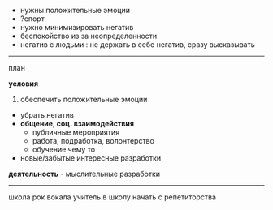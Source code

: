 - нужны положительные эмоции
 - ?спорт
- нужно минимизировать негатив
 - беспокойство из за неопределенности
 - негатив с людьми : не держать в себе негатив, сразу высказывать

---
план

**условия**

1. обеспечить положительные эмоции
 - убрать негатив
 - **общение, соц. взаимодействия**
    - публичные мероприятия
    - работа, подработка, волонтерство
    - обучение чему то
 - новые/забытые интересные разработки

**деятельность** - мыслительные разработки

---
школа рок вокала
учитель в школу
начать с репетиторства